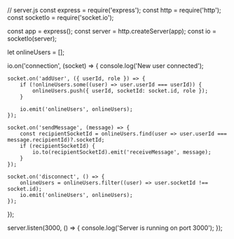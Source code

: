 // server.js
const express = require('express');
const http = require('http');
const socketIo = require('socket.io');

const app = express();
const server = http.createServer(app);
const io = socketIo(server);

let onlineUsers = [];

io.on('connection', (socket) => {
    console.log('New user connected');

    socket.on('addUser', ({ userId, role }) => {
        if (!onlineUsers.some((user) => user.userId === userId)) {
            onlineUsers.push({ userId, socketId: socket.id, role });
        }

        io.emit('onlineUsers', onlineUsers);
    });

    socket.on('sendMessage', (message) => {
        const recipientSocketId = onlineUsers.find(user => user.userId === message.recipientId)?.socketId;
        if (recipientSocketId) {
            io.to(recipientSocketId).emit('receiveMessage', message);
        }
    });

    socket.on('disconnect', () => {
        onlineUsers = onlineUsers.filter((user) => user.socketId !== socket.id);
        io.emit('onlineUsers', onlineUsers);
    });
});

server.listen(3000, () => {
    console.log('Server is running on port 3000');
});